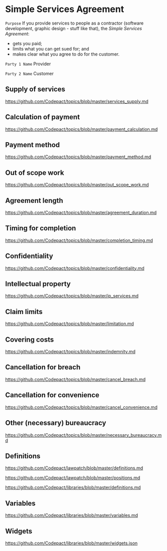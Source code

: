 # Simple Services Agreement

`Purpose` If you provide services to people as a contractor (software development, graphic design - stuff like that), the _Simple Services Agreement_:
- gets you paid;
- limits what you can get sued for; and
- makes clear what you agree to do for the customer.

`Party 1 Name` Provider

`Party 2 Name` Customer

## Supply of services

https://github.com/Codepact/topics/blob/master/services_supply.md

## Calculation of payment

https://github.com/Codepact/topics/blob/master/payment_calculation.md

## Payment method

https://github.com/Codepact/topics/blob/master/payment_method.md

## Out of scope work

https://github.com/Codepact/topics/blob/master/out_scope_work.md

## Agreement length

https://github.com/Codepact/topics/blob/master/agreement_duration.md

## Timing for completion

https://github.com/Codepact/topics/blob/master/completion_timing.md

## Confidentiality

https://github.com/Codepact/topics/blob/master/confidentiality.md

## Intellectual property

https://github.com/Codepact/topics/blob/master/ip_services.md

## Claim limits

https://github.com/Codepact/topics/blob/master/limitation.md

## Covering costs

https://github.com/Codepact/topics/blob/master/indemnity.md

## Cancellation for breach

https://github.com/Codepact/topics/blob/master/cancel_breach.md

## Cancellation for convenience

https://github.com/Codepact/topics/blob/master/cancel_convenience.md

## Other (necessary) bureaucracy

https://github.com/Codepact/topics/blob/master/necessary_bureaucracy.md

## Definitions

https://github.com/Codepact/lawpatch/blob/master/definitions.md

https://github.com/Codepact/lawpatch/blob/master/positions.md

https://github.com/Codepact/libraries/blob/master/definitions.md

## Variables

https://github.com/Codepact/libraries/blob/master/variables.md

## Widgets

https://github.com/Codepact/libraries/blob/master/widgets.json
